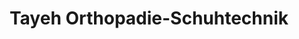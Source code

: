 ---
title: "Tayeh Orthopadie-Schuhtechnik"
url: /asbach-baeumenheim/tayeh-orthopadie-schuhtechnik/
shop: Schuhe
---